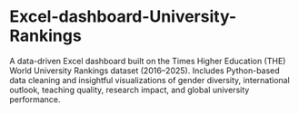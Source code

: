 # Excel-dashboard-University-Rankings
A data-driven Excel dashboard built on the Times Higher Education (THE) World University Rankings dataset (2016–2025). Includes Python-based data cleaning and insightful visualizations of gender diversity, international outlook, teaching quality, research impact, and global university performance.

